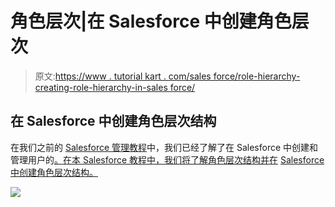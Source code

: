 # 角色层次|在 Salesforce 中创建角色层次

> 原文:[https://www . tutorial kart . com/sales force/role-hierarchy-creating-role-hierarchy-in-sales force/](https://www.tutorialkart.com/salesforce/role-hierarchies-creating-role-hierarchies-in-salesforce/)

## 在 Salesforce 中创建角色层次结构

在我们之前的 [Salesforce 管理教程](https://www.tutorialkart.com/salesforce-tutorials/)中，我们已经了解了在 Salesforce 中创建和管理用户的[。在本 Salesforce 教程中，我们将了解角色层次结构并在](https://www.tutorialkart.com/salesforce/how-to-create-new-user-in-salesforce/) [Salesforce 中创建角色层次结构。](https://www.tutorialkart.com/salesforce/what-is-salesforce/)

[![](../Images/925da31b32d6bc3827932f6c8afb11bb.png)](https://www.tutorialkart.com/)
